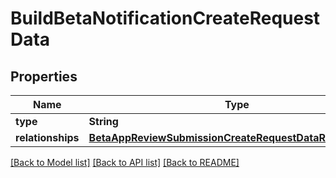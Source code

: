 # BuildBetaNotificationCreateRequestData

## Properties
Name | Type | Description | Notes
------------ | ------------- | ------------- | -------------
**type** | **String** |  | 
**relationships** | [**BetaAppReviewSubmissionCreateRequestDataRelationships**](BetaAppReviewSubmissionCreateRequestDataRelationships.md) |  | 

[[Back to Model list]](../README.md#documentation-for-models) [[Back to API list]](../README.md#documentation-for-api-endpoints) [[Back to README]](../README.md)


